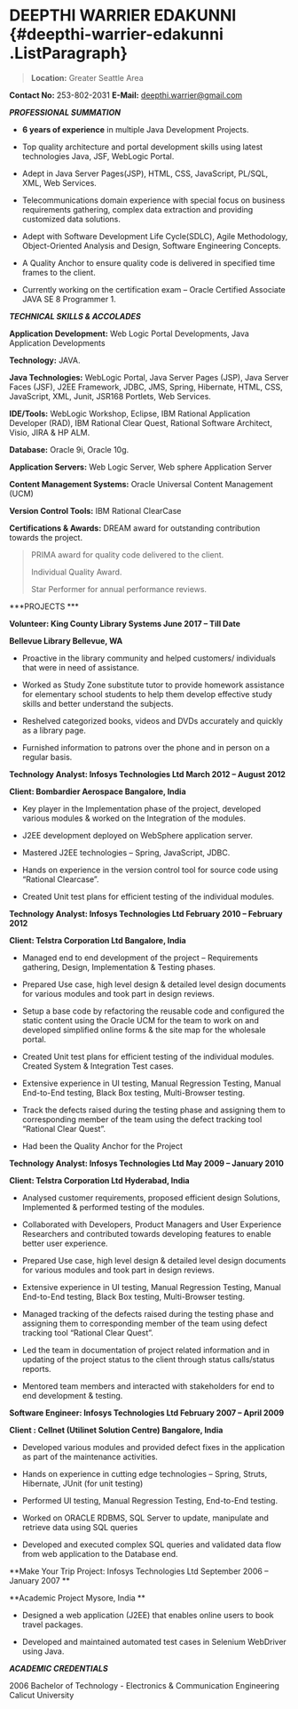 DEEPTHI WARRIER EDAKUNNI {#deepthi-warrier-edakunni .ListParagraph}
========================

> **Location:** Greater Seattle Area

**Contact No:** 253-802-2031 **E-Mail:** <deepthi.warrier@gmail.com>

***PROFESSIONAL SUMMATION***

-   **6 years of experience** in multiple Java Development Projects.

-   Top quality architecture and portal development skills using latest
    technologies Java, JSF, WebLogic Portal.

-   Adept in Java Server Pages(JSP), HTML, CSS, JavaScript, PL/SQL, XML,
    Web Services.

-   Telecommunications domain experience with special focus on business
    requirements gathering, complex data extraction and providing
    customized data solutions.

-   Adept with Software Development Life Cycle(SDLC), Agile Methodology,
    Object-Oriented Analysis and Design, Software Engineering Concepts.

-   A Quality Anchor to ensure quality code is delivered in specified
    time frames to the client.

-   Currently working on the certification exam – Oracle Certified
    Associate JAVA SE 8 Programmer 1.

***TECHNICAL SKILLS & ACCOLADES***

**Application** **Development:** Web Logic Portal Developments, Java
Application Developments

**Technology:** JAVA.

**Java Technologies:** WebLogic Portal, Java Server Pages (JSP), Java
Server Faces (JSF), J2EE Framework, JDBC, JMS, Spring, Hibernate, HTML,
CSS, JavaScript, XML, Junit, JSR168 Portlets, Web Services.

**IDE/Tools:** WebLogic Workshop, Eclipse, IBM Rational Application
Developer (RAD), IBM Rational Clear Quest, Rational Software Architect,
Visio, JIRA & HP ALM.

**Database:** Oracle 9i, Oracle 10g.

**Application Servers:** Web Logic Server, Web sphere Application Server

**Content Management Systems:** Oracle Universal Content Management
(UCM)

**Version Control Tools:** IBM Rational ClearCase

**Certifications & Awards:** DREAM award for outstanding contribution
towards the project.

> PRIMA award for quality code delivered to the client.
>
> Individual Quality Award.
>
> Star Performer for annual performance reviews.

***PROJECTS ***

**Volunteer: King County Library Systems June 2017 – Till Date**

**Bellevue Library Bellevue, WA**

-   Proactive in the library community and helped customers/ individuals
    that were in need of assistance.

-   Worked as Study Zone substitute tutor to provide homework assistance
    for elementary school students to help them develop effective study
    skills and better understand the subjects.

-   Reshelved categorized books, videos and DVDs accurately and quickly
    as a library page.

-   Furnished information to patrons over the phone and in person on a
    regular basis.

**Technology Analyst: Infosys Technologies Ltd March 2012 – August
2012**

**Client: Bombardier Aerospace Bangalore, India**

-   Key player in the Implementation phase of the project, developed
    various modules & worked on the Integration of the modules.

-   J2EE development deployed on WebSphere application server.

-   Mastered J2EE technologies – Spring, JavaScript, JDBC.

-   Hands on experience in the version control tool for source code
    using “Rational Clearcase”.

-   Created Unit test plans for efficient testing of the individual
    modules.

**Technology Analyst: Infosys Technologies Ltd February 2010 – February
2012**

**Client: Telstra Corporation Ltd Bangalore, India**

-   Managed end to end development of the project – Requirements
    gathering, Design, Implementation & Testing phases.

-   Prepared Use case, high level design & detailed level design
    documents for various modules and took part in design reviews.

-   Setup a base code by refactoring the reusable code and configured
    the static content using the Oracle UCM for the team to work on and
    developed simplified online forms & the site map for the wholesale
    portal.

<!-- -->

-   Created Unit test plans for efficient testing of the individual
    modules. Created System & Integration Test cases.

-   Extensive experience in UI testing, Manual Regression Testing,
    Manual End-to-End testing, Black Box testing, Multi-Browser testing.

-   Track the defects raised during the testing phase and assigning them
    to corresponding member of the team using the defect tracking tool
    “Rational Clear Quest”.

-   Had been the Quality Anchor for the Project

**Technology Analyst: Infosys Technologies Ltd May 2009 – January 2010**

**Client: Telstra Corporation Ltd Hyderabad, India**

-   Analysed customer requirements, proposed efficient design Solutions,
    Implemented & performed testing of the modules.

-   Collaborated with Developers, Product Managers and User Experience
    Researchers and contributed towards developing features to enable
    better user experience.

-   Prepared Use case, high level design & detailed level design
    documents for various modules and took part in design reviews.

-   Extensive experience in UI testing, Manual Regression Testing,
    Manual End-to-End testing, Black Box testing, Multi-Browser testing.

-   Managed tracking of the defects raised during the testing phase and
    assigning them to corresponding member of the team using defect
    tracking tool “Rational Clear Quest”.

-   Led the team in documentation of project related information and in
    updating of the project status to the client through status
    calls/status reports.

-   Mentored team members and interacted with stakeholders for end to
    end development & testing.

**Software Engineer: Infosys Technologies Ltd February 2007 – April
2009**

**Client : Cellnet (Utilinet Solution Centre) Bangalore, India**

-   Developed various modules and provided defect fixes in the
    application as part of the maintenance activities.

-   Hands on experience in cutting edge technologies – Spring, Struts,
    Hibernate, JUnit (for unit testing)

-   Performed UI testing, Manual Regression Testing, End-to-End testing.

-   Worked on ORACLE RDBMS, SQL Server to update, manipulate and
    retrieve data using SQL queries

-   Developed and executed complex SQL queries and validated data flow
    from web application to the Database end.

**Make Your Trip Project: Infosys Technologies Ltd September 2006 –
January 2007 **

**Academic Project Mysore, India **

-   Designed a web application (J2EE) that enables online users to book
    travel packages.

-   Developed and maintained automated test cases in Selenium WebDriver
    using Java.

***ACADEMIC CREDENTIALS***

2006 Bachelor of Technology - Electronics & Communication Engineering
Calicut University
